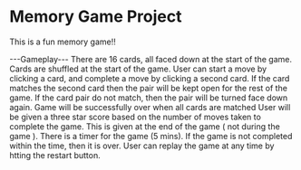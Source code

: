 # Memory Game Project

This is a fun memory game!!

---Gameplay--- 
There are 16 cards, all faced down at the start of the game. Cards are shuffled at the start of the game. 
User can start a move by clicking a card, and complete a move by clicking a second card.
If the card matches the second card then the pair will be kept open for the rest of the game.
If the card pair do not match, then the pair will be turned face down again.
Game will be successfully over when all cards are matched 
User will be given a three star score based on the number of moves taken to complete the game. This is given at the end of the game ( not during the game ).
There is a timer for the game (5 mins). If the game is not completed within the time, then it is over.
User can replay the game at any time by htting the restart button.    
